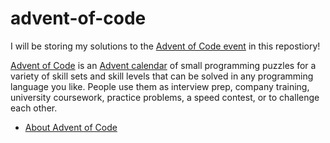 # advent-of-code
I will be storing my solutions to the [Advent of Code event](https://adventofcode.com) in this repostiory! 

[Advent of Code](https://adventofcode.com/) is an [Advent calendar](https://en.wikipedia.org/wiki/Advent_calendar) of small programming puzzles for a variety of skill sets and skill levels that can be solved in any programming language you like. People use them as interview prep, company training, university coursework, practice problems, a speed contest, or to challenge each other.

- [About Advent of Code](https://adventofcode.com/2022/about)
